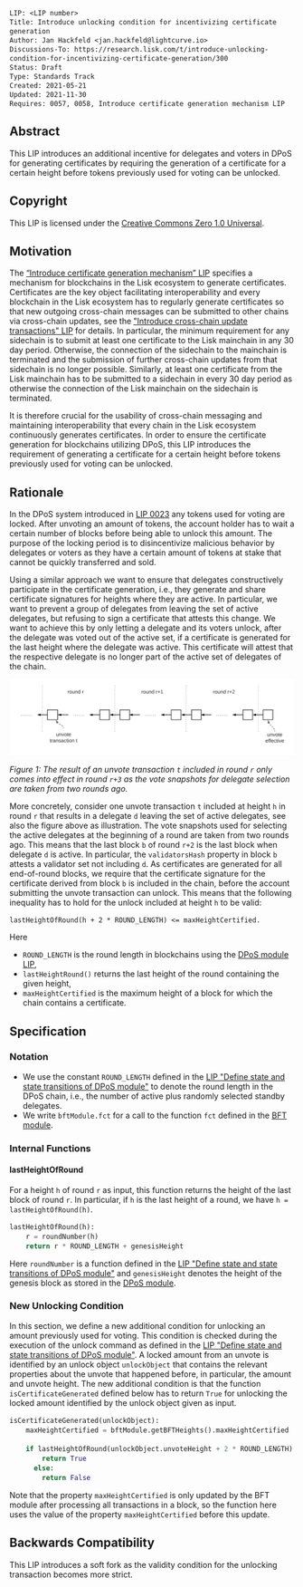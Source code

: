 ```
LIP: <LIP number>
Title: Introduce unlocking condition for incentivizing certificate generation
Author: Jan Hackfeld <jan.hackfeld@lightcurve.io>
Discussions-To: https://research.lisk.com/t/introduce-unlocking-condition-for-incentivizing-certificate-generation/300
Status: Draft
Type: Standards Track
Created: 2021-05-21
Updated: 2021-11-30
Requires: 0057, 0058, Introduce certificate generation mechanism LIP
```

## Abstract

This LIP introduces an additional incentive for delegates and voters in DPoS for generating certificates by requiring the generation of a certificate for a certain height before tokens previously used for voting can be unlocked.

## Copyright

This LIP is licensed under the [Creative Commons Zero 1.0 Universal](https://creativecommons.org/publicdomain/zero/1.0/).

## Motivation

The [“Introduce certificate generation mechanism” LIP][research:certificate-generation] specifies a mechanism for blockchains in the Lisk ecosystem to generate certificates. Certificates are the key object facilitating interoperability and every blockchain in the Lisk ecosystem has to regularly generate certificates so that new outgoing cross-chain messages can be submitted to other chains via cross-chain updates, see the ["Introduce cross-chain update transactions" LIP][research:ccu] for details. In particular, the minimum requirement for any sidechain is to submit at least one certificate to the Lisk mainchain in any 30 day period. Otherwise, the connection of the sidechain to the mainchain is terminated and the submission of further cross-chain updates from that sidechain is no longer possible. Similarly, at least one certificate from the Lisk mainchain has to be submitted to a sidechain in every 30 day period as otherwise the connection of the Lisk mainchain on the sidechain is terminated.

It is therefore crucial for the usability of cross-chain messaging and maintaining interoperability that every chain in the Lisk ecosystem continuously generates certificates. In order to ensure the certificate generation for blockchains utilizing DPoS, this LIP introduces the requirement of generating a certificate for a certain height before tokens previously used for voting can be unlocked.

## Rationale

In the DPoS system introduced in [LIP 0023](https://github.com/LiskHQ/lips/blob/master/proposals/lip-0023.md) any tokens used for voting are locked. After unvoting an amount of tokens, the account holder has to wait a certain number of blocks before being able to unlock this amount. The purpose of the locking period is to disincentivize malicious behavior by delegates or voters as they have a certain amount of tokens at stake that cannot be quickly transferred and sold.

Using a similar approach we want to ensure that delegates constructively participate in the certificate generation, i.e., they generate and share certificate signatures for heights where they are active. In particular, we want to prevent a group of delegates from leaving the set of active delegates, but refusing to sign a certificate that attests this change. We want to achieve this by only letting a delegate and its voters unlock, after the delegate was voted out of the active set, if a certificate is generated for the last height where the delegate was active. This certificate will attest that the respective delegate is no longer part of the active set of delegates of the chain.

![Example of an unvote transaction](lip-introduce_unlocking_condition/unvote_example.png)

*Figure 1: The result of an unvote transaction `t` included in round `r` only comes into effect in round `r+3` as the vote snapshots for delegate selection are taken from two rounds ago.*

More concretely, consider one unvote transaction `t` included at height `h` in round `r` that results in a delegate `d` leaving the set of active delegates, see also the figure above as illustration. The vote snapshots used for selecting the active delegates at the beginning of a round are taken from two rounds ago. This means that the last block `b` of round `r+2` is the last block when delegate `d` is active. In particular, the `validatorsHash` property in block `b` attests a validator set not including `d`. As certificates are generated for all end-of-round blocks, we require that the certificate signature for the certificate derived from block `b` is included in the chain, before the account submitting the unvote transaction can unlock. This means that the following inequality has to hold for the unlock included at height `h` to be valid:

```
lastHeightOfRound(h + 2 * ROUND_LENGTH) <= maxHeightCertified.
```

Here
- `ROUND_LENGTH` is the round length in blockchains using the [DPoS module LIP][research:dpos-module],
- `lastHeightRound()` returns the last height of the round containing the given height,
- `maxHeightCertified` is the maximum height of a block for which the chain contains a certificate.

## Specification

### Notation

- We use the constant `ROUND_LENGTH` defined in the [LIP "Define state and state transitions of DPoS module"][research:dpos-module] to denote the round length in the DPoS chain, i.e., the number of active plus randomly selected standby delegates.
- We write `bftModule.fct` for a call to the function `fct` defined in the [BFT module][research:bft-module].

### Internal Functions

#### lastHeightOfRound

 For a height `h` of round `r` as input, this function returns the height of the last block of round `r`. In particular, if `h` is the last height of a round, we have `h = lastHeightOfRound(h)`.

```python
lastHeightOfRound(h):
    r = roundNumber(h)
    return r * ROUND_LENGTH + genesisHeight
```

Here `roundNumber` is a function defined in the [LIP "Define state and state transitions of DPoS module"][research:dpos-module#roundnumber] and `genesisHeight` denotes the height of the genesis block as stored in the [DPoS module][research:dpos-module].

### New Unlocking Condition

In this section, we define a new additional condition for unlocking an amount previously used for voting. This condition is checked during the execution of the unlock command as defined in the [LIP "Define state and state transitions of DPoS module"][research:dpos-module]. A locked amount from an unvote is identified by an unlock object `unlockObject` that contains the relevant properties about the unvote that happened before, in particular, the amount and unvote height. The new additional condition is that the function `isCertificateGenerated` defined below has to return `True` for unlocking the locked amount identified by the unlock object given as input.

```python
isCertificateGenerated(unlockObject):
    maxHeightCertified = bftModule.getBFTHeights().maxHeightCertified

    if lastHeightOfRound(unlockObject.unvoteHeight + 2 * ROUND_LENGTH) <= maxHeightCertified:
        return True
      else:
        return False
```

Note that the property `maxHeightCertified` is only updated by the BFT module after processing all transactions in a block, so the function here uses the value of the property `maxHeightCertified` before this update.

## Backwards Compatibility

This LIP introduces a soft fork as the validity condition for the unlocking transaction becomes more strict.

[research:bft-module]: https://research.lisk.com/t/introduce-bft-module/321
[research:ccu]: https://research.lisk.com/t/introduce-cross-chain-update-transactions/298
[research:certificate-generation]: https://research.lisk.com/t/introduce-a-certificate-generation-mechanism/296
[research:dpos-module]: https://research.lisk.com/t/define-state-and-state-transitions-of-dpos-module/320
[research:dpos-module#roundnumber]: https://research.lisk.com/t/define-state-and-state-transitions-of-dpos-module/320#roundnumber-63
